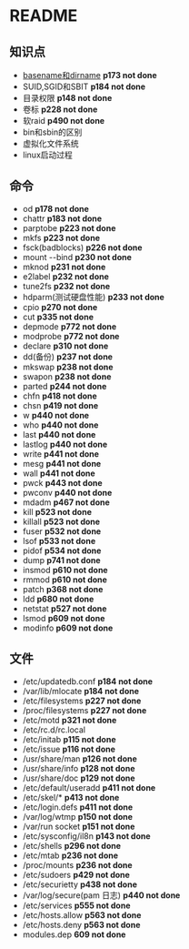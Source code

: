 # README

## 知识点

* [basename和dirname](../linux知识点/basename和dirname.md) **p173 not done**
* SUID,SGID和SBIT **p184 not done**
* 目录权限 **p148 not done**
* 卷标 **p228 not done**
* 软raid **p490 not done**
* bin和sbin的区别
* 虚拟化文件系统
* linux启动过程

## 命令

* od **p178 not done**
* chattr **p183 not done**
* parptobe **p223 not done**
* mkfs **p223 not done**
* fsck(badblocks) **p226 not done**
* mount --bind **p230 not done**
* mknod **p231 not done**
* e2label **p232 not done**
* tune2fs **p232 not done**
* hdparm(测试硬盘性能) **p233 not done**
* cpio **p270 not done**
* cut **p335 not done**
* depmode **p772 not done**
* modprobe **p772 not done**
* declare **p310 not done**
* dd(备份) **p237 not done**
* mkswap **p238 not done**
* swapon **p238 not done**
* parted **p244 not done**
* chfn **p418 not done**
* chsn **p419 not done**
* w **p440 not done**
* who **p440 not done**
* last **p440 not done**
* lastlog **p440 not done**
* write **p441 not done**
* mesg **p441 not done**
* wall **p441 not done**
* pwck **p443 not done**
* pwconv **p440 not done**
* mdadm **p467 not done**
* kill **p523 not done**
* killall **p523 not done**
* fuser **p532 not done**
* lsof **p533 not done**
* pidof **p534 not done**
* dump **p741 not done**
* insmod **p610 not done**
* rmmod **p610 not done**
* patch **p368 not done**
* ldd **p680 not done**
* netstat **p527 not done**
* lsmod **p609 not done**
* modinfo **p609 not done**

## 文件

* /etc/updatedb.conf **p184 not done**
* /var/lib/mlocate **p184 not done**
* /etc/filesystems **p227 not done**
* /proc/filesystems **p227 not done**
* /etc/motd **p321 not done**
* /etc/rc.d/rc.local
* /etc/initab **p115 not done**
* /etc/issue **p116 not done**
* /usr/share/man **p126 not done**
* /usr/share/info **p128 not done**
* /usr/share/doc **p129 not done**
* /etc/default/useradd **p411 not done**
* /etc/skel/* **p413 not done**
* /etc/login.defs **p411 not done**
* /var/log/wtmp **p150 not done**
* /var/run socket **p151 not done**
* /etc/sysconfig/il8n **p143 not done**
* /etc/shells **p296 not done**
* /etc/mtab **p236 not done**
* /proc/mounts **p236 not done**
* /etc/sudoers **p429 not done**
* /etc/securietty **p438 not done**
* /var/log/secure(pam 日志) **p440 not done**
* /etc/services **p555 not done**
* /etc/hosts.allow **p563 not done**
* /etc/hosts.deny **p563 not done**
* modules.dep **609 not done**
